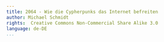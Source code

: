 ```yaml
---
title: 2064 - Wie die Cypherpunks das Internet befreiten
author: Michael Schmidt
rights:  Creative Commons Non-Commercial Share Alike 3.0
language: de-DE
...
```

